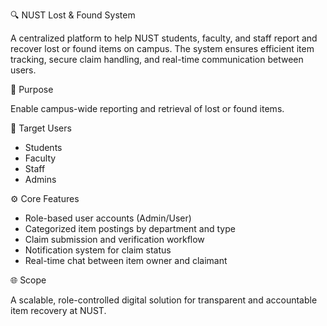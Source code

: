 🔍 NUST Lost & Found System

A centralized platform to help NUST students, faculty, and staff report and recover lost or found items on campus. The system ensures efficient item tracking, secure claim handling, and real-time communication between users.

🎯 Purpose

Enable campus-wide reporting and retrieval of lost or found items.

👥 Target Users

* Students
* Faculty
* Staff
* Admins

⚙️ Core Features

* Role-based user accounts (Admin/User)
* Categorized item postings by department and type
* Claim submission and verification workflow
* Notification system for claim status
* Real-time chat between item owner and claimant

🌐 Scope

A scalable, role-controlled digital solution for transparent and accountable item recovery at NUST.

